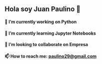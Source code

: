 ## Hola soy Juan Paulino 👋
#### 🔭 I’m currently working on Python
#### 🌱 I’m currently learning Jupyter Notebooks
#### 👯 I’m looking to collaborate on Empresa
#### 📫 How to reach me: paulino29@gmail.com
<!--
**juan-paulatino/juan-paulatino** is a ✨ _special_ ✨ repository because its `README.md` (this file) appears on your GitHub profile.

Here are some ideas to get you started:


- 
- 🤔 I’m looking for help with ...
- 💬 Ask me about workout
- 
- 😄 Pronouns: x
- ⚡ Fun fact: x
-->
